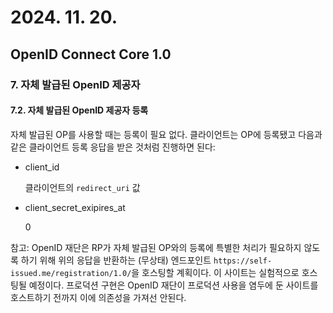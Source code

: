 # 2024. 11. 20.

## OpenID Connect Core 1.0

### 7. 자체 발급된 OpenID 제공자

#### 7.2. 자체 발급된 OpenID 제공자 등록

자체 발급된 OP를 사용할 때는 등록이 필요 없다. 클라이언트는 OP에 등록됐고 다음과 같은 클라이언트 등록 응답을 받은 것처럼 진행하면 된다:

* client_id

  클라이언트의 `redirect_uri` 값

* client_secret_exipires_at

  0

참고: OpenID 재단은 RP가 자체 발급된 OP와의 등록에 특별한 처리가 필요하지 않도록 하기 위해 위의 응답을 반환하는 (무상태) 엔드포인트 `https://self-issued.me/registration/1.0/`을 호스팅할 계획이다. 이 사이트는 실험적으로 호스팅될 예정이다. 프로덕션 구현은 OpenID 재단이 프로덕션 사용을 염두에 둔 사이트를 호스트하기 전까지 이에 의존성을 가져선 안된다.

